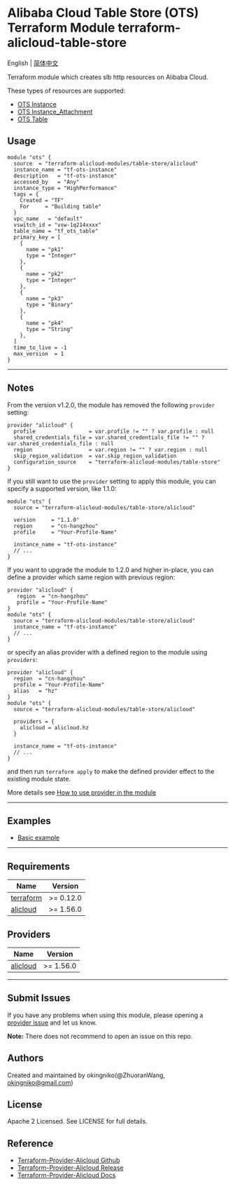 Alibaba Cloud Table Store (OTS) Terraform Module
terraform-alicloud-table-store
=====================================================================

English | [简体中文](https://github.com/terraform-alicloud-modules/terraform-alicloud-table-store/blob/master/README-CN.md)

Terraform module which creates slb http resources on Alibaba Cloud.

These types of resources are supported:

* [OTS Instance](https://github.com/terraform-providers/terraform-provider-alicloud/blob/master/website/docs/r/ots_instance.html.markdown)
* [OTS Instance_Attachment](https://github.com/terraform-providers/terraform-provider-alicloud/blob/master/website/docs/r/ots_instance_attachment.html.markdown)
* [OTS Table](https://github.com/terraform-providers/terraform-provider-alicloud/blob/master/website/docs/r/ots_table.html.markdown)

## Usage

```hcl
module "ots" {
  source  = "terraform-alicloud-modules/table-store/alicloud"
  instance_name = "tf-ots-instance"
  description   = "tf-ots-instance"
  accessed_by   = "Any"
  instance_type = "HighPerformance"
  tags = {
    Created = "TF"
    For     = "Building table"
  }
  vpc_name   = "default"
  vswitch_id = "vsw-1q214xxxx"
  table_name = "tf_ots_table"
  primary_key = [
    {
      name = "pk1"
      type = "Integer"
    },
    {
      name = "pk2"
      type = "Integer"
    },
    {
      name = "pk3"
      type = "Binary"
    },
    {
      name = "pk4"
      type = "String"
    },
  ]
  time_to_live = -1
  max_version  = 1
}

```

----------------------
## Notes
From the version v1.2.0, the module has removed the following `provider` setting:

```hcl
provider "alicloud" {
  profile                 = var.profile != "" ? var.profile : null
  shared_credentials_file = var.shared_credentials_file != "" ? var.shared_credentials_file : null
  region                  = var.region != "" ? var.region : null
  skip_region_validation  = var.skip_region_validation
  configuration_source    = "terraform-alicloud-modules/table-store"
}
```

If you still want to use the `provider` setting to apply this module, you can specify a supported version, like 1.1.0:

```hcl
module "ots" {
  source = "terraform-alicloud-modules/table-store/alicloud"

  version     = "1.1.0"
  region      = "cn-hangzhou"
  profile     = "Your-Profile-Name"

  instance_name = "tf-ots-instance"
  // ...
}
```

If you want to upgrade the module to 1.2.0 and higher in-place, you can define a provider which same region with
previous region:

```hcl
provider "alicloud" {
   region  = "cn-hangzhou"
   profile = "Your-Profile-Name"
}
module "ots" {
  source = "terraform-alicloud-modules/table-store/alicloud"
  instance_name = "tf-ots-instance"
  // ...
}
```
or specify an alias provider with a defined region to the module using `providers`:

```hcl
provider "alicloud" {
  region  = "cn-hangzhou"
  profile = "Your-Profile-Name"
  alias   = "hz"
}
module "ots" {
  source = "terraform-alicloud-modules/table-store/alicloud"

  providers = {
    alicloud = alicloud.hz
  }
  
  instance_name = "tf-ots-instance"
  // ...
}
```

and then run `terraform apply` to make the defined provider effect to the existing module state.

More details see [How to use provider in the module](https://www.terraform.io/docs/language/modules/develop/providers.html#passing-providers-explicitly)

----------------------
## Examples

* [Basic example](https://github.com/terraform-alicloud-modules/terraform-alicloud-table-store/tree/master/examples/basic-example)

----------------------
## Requirements

| Name | Version |
|------|---------|
| <a name="requirement_terraform"></a> [terraform](#requirement\_terraform) | >= 0.12.0 |
| <a name="requirement_alicloud"></a> [alicloud](#requirement\_alicloud) | >= 1.56.0 |

## Providers

| Name | Version |
|------|---------|
| <a name="provider_alicloud"></a> [alicloud](#provider\_alicloud) | >= 1.56.0 |

----------------------

Submit Issues
-------------
If you have any problems when using this module, please opening a [provider issue](https://github.com/terraform-providers/terraform-provider-alicloud/issues/new) and let us know.

**Note:** There does not recommend to open an issue on this repo.

Authors
-------
Created and maintained by okingniko(@ZhuoranWang, okingniko@gmail.com)

License
----
Apache 2 Licensed. See LICENSE for full details.

Reference
---------
* [Terraform-Provider-Alicloud Github](https://github.com/terraform-providers/terraform-provider-alicloud)
* [Terraform-Provider-Alicloud Release](https://releases.hashicorp.com/terraform-provider-alicloud/)
* [Terraform-Provider-Alicloud Docs](https://www.terraform.io/docs/providers/alicloud/index.html)
